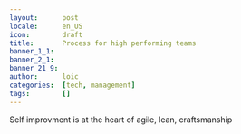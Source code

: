 ```yaml
---
layout:      post
locale:      en_US
icon:        draft
title:       Process for high performing teams
banner_1_1:  
banner_2_1:  
banner_21_9: 
author:      loic
categories:  [tech, management]
tags:        []
---
```


Self improvment is at the heart of agile, lean, craftsmanship 
